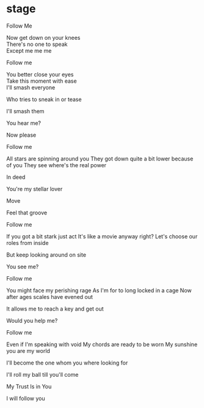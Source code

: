 # stage
Follow Me

Now get down on your knees  
There's no one to speak  
Except me me me  

Follow me  

You better close your eyes  
Take this moment with ease  
I'll smash everyone  

Who tries to sneak in or tease

I'll smash them

You hear me?

Now please

Follow me

All stars are spinning around you
They got down quite a bit lower because of you
They see where's the real power

In deed

You're my stellar lover

Move

Feel that groove

Follow me

If you got a bit stark just act
It's like a movie anyway right?
Let's choose our roles from inside

But keep looking around on site

You see me?

Follow me

You might face my perishing rage
As I'm for to long locked in a cage
Now after ages scales have evened out

It allows me to reach a key and get out

Would you help me?

Follow me

Even if I'm speaking with void
My chords are ready to be worn
My sunshine you are my world

I'll become the one whom you where looking for

I'll roll my ball till you'll come

My Trust Is in You

I will follow you
